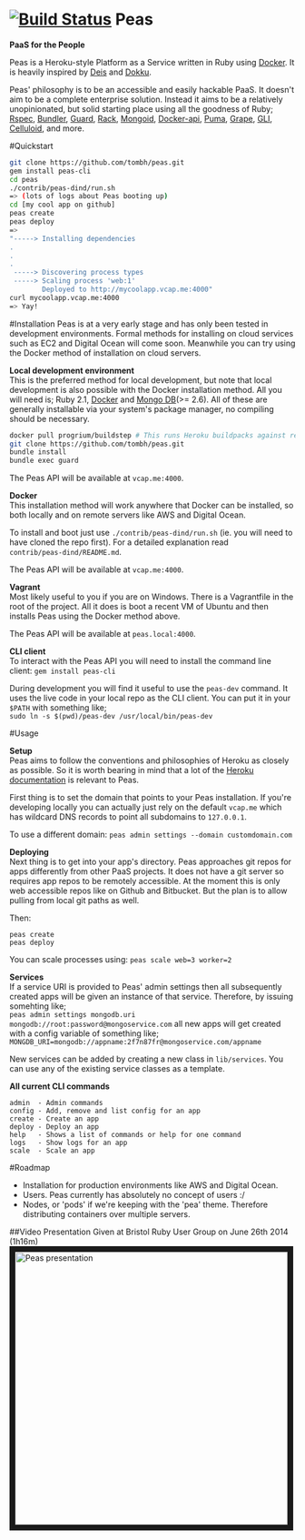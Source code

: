 [![Build Status](https://travis-ci.org/tombh/peas.svg?branch=master)](https://travis-ci.org/tombh/peas)
Peas
====
__PaaS for the People__

Peas is a Heroku-style Platform as a Service written in Ruby using [Docker](http://www.docker.io). It is heavily
inspired by [Deis](http://deis.io) and [Dokku](https://github.com/progrium/dokku).

Peas' philosophy is to be an accessible and easily hackable PaaS. It doesn't aim to be a complete
enterprise solution. Instead it aims to be a relatively unopinionated, but solid starting place using all the goodness
of Ruby;
[Rspec](http://rspec.info/),
[Bundler](http://bundler.io/),
[Guard](https://github.com/guard/guard),
[Rack](http://rack.github.io/),
[Mongoid](http://mongoid.org/en/mongoid/index.html),
[Docker-api](https://github.com/swipely/docker-api),
[Puma](http://puma.io/),
[Grape](http://intridea.github.io/grape/),
[GLI](http://davetron5000.github.io/gli/),
[Celluloid](http://celluloid.io/),
and more.

#Quickstart
```bash
git clone https://github.com/tombh/peas.git
gem install peas-cli
cd peas
./contrib/peas-dind/run.sh
=> (lots of logs about Peas booting up)
cd [my cool app on github]
peas create
peas deploy
=>
"-----> Installing dependencies
.
.
.
 -----> Discovering process types
 -----> Scaling process 'web:1'
        Deployed to http://mycoolapp.vcap.me:4000"
curl mycoolapp.vcap.me:4000
=> Yay!
```

#Installation
Peas is at a very early stage and has only been tested in development environments. Formal methods
for installing on cloud services such as EC2 and Digital Ocean will come soon. Meanwhile you can try
using the Docker method of installation on cloud servers.

**Local development environment**    
This is the preferred method for local development, but note that local development is also possible
with the Docker installation method.
All you will need is; Ruby 2.1,
[Docker](https://www.docker.io/gettingstarted/)
and [Mongo DB](http://docs.mongodb.org/manual/installation/)(>= 2.6).
All of these are generally installable via your system's package manager, no compiling should be necessary.
```bash
docker pull progrium/buildstep # This runs Heroku buildpacks against repos to create deployable app images
git clone https://github.com/tombh/peas.git
bundle install
bundle exec guard
```

The Peas API will be available at `vcap.me:4000`.

**Docker**    
This installation method will work anywhere that Docker can be installed, so both locally and on
remote servers like AWS and Digital Ocean.

To install and boot just use `./contrib/peas-dind/run.sh` (ie. you will need to have cloned the repo
first). For a detailed explanation read    
`contrib/peas-dind/README.md`.

The Peas API will be available at `vcap.me:4000`.

**Vagrant**    
Most likely useful to you if you are on Windows. There is a Vagrantfile in the root of the project.
All it does is boot a recent VM of Ubuntu and then installs Peas using the Docker method above.

The Peas API will be available at `peas.local:4000`.

**CLI client**    
To interact with the Peas API you will need to install the command line client:
`gem install peas-cli`

During development you will find it useful to use the `peas-dev` command. It uses the live code in
your local repo as the CLI client. You can put it in your `$PATH` with something like;    
`sudo ln -s $(pwd)/peas-dev /usr/local/bin/peas-dev`

#Usage

**Setup**    
Peas aims to follow the conventions and philosophies of Heroku as closely as possible. So it is worth
bearing in mind that a lot of the [Heroku documentation](https://devcenter.heroku.com/) is relevant to Peas.

First thing is to set the domain that points to your Peas installation. If you're developing locally
you can actually just rely on the default `vcap.me` which has wildcard DNS records to point all subdomains
to `127.0.0.1`.

To use a different domain:
`peas admin settings --domain customdomain.com`

**Deploying**    
Next thing is to get into your app's directory. Peas approaches git repos for apps differently from
other PaaS projects. It does not have a git server so requires app repos to be remotely accessible.
At the moment this is only web accessible repos like on Github and Bitbucket. But the plan is to allow
pulling from local git paths as well.

Then:
```
peas create
peas deploy
```

You can scale processes using:
`peas scale web=3 worker=2`

**Services**    
If a service URI is provided to Peas' admin settings then all subsequently created apps will be given an instance of
that service. Therefore, by issuing somehting like;    
`peas admin settings mongodb.uri mongodb://root:password@mongoservice.com`
all new apps will get created with a config variable of something like;    
`MONGDB_URI=mongodb://appname:2f7n87fr@mongoservice.com/appname`

New services can be added by creating a new class in `lib/services`. You can use any of the existing service classes as
a template.

**All current CLI commands**
```
admin  - Admin commands
config - Add, remove and list config for an app
create - Create an app
deploy - Deploy an app
help   - Shows a list of commands or help for one command
logs   - Show logs for an app
scale  - Scale an app
```

#Roadmap
  * Installation for production environments like AWS and Digital Ocean.
  * Users. Peas currently has absolutely no concept of users :/
  * Nodes, or 'pods' if we're keeping with the 'pea' theme. Therefore distributing containers over multiple servers.

##Video Presentation
Given at Bristol Ruby User Group on June 26th 2014 (1h16m)    
<a href="http://www.youtube.com/watch?feature=player_embedded&v=Y5vb5YEatnw
" target="_blank"><img src="http://img.youtube.com/vi/Y5vb5YEatnw/0.jpg"
alt="Peas presentation" width="480" border="10" /></a>
